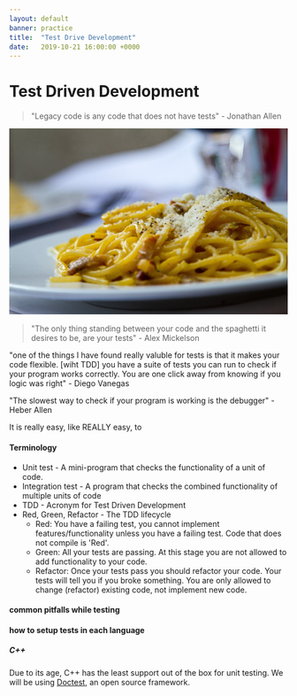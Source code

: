 ```yaml
---
layout: default
banner: practice
title:  "Test Drive Development"
date:   2019-10-21 16:00:00 +0000
---
```


# Test Driven Development

> "Legacy code is any code that does not have tests"
> \- Jonathan Allen

<img src="/assets/images/basil-blur-cheese-546945.jpg" alt="Picture of Spaghetti, by Maurijn Pach - pexels.com" />

> "The only thing standing between your code and the spaghetti it desires to be, are your tests"
> \- Alex Mickelson

"one of the things I have found really valuble for tests is that it makes your code flexible. [wiht TDD] you have a suite of tests you can run to check if your program works correctly. You are one click away from knowing if you logic was right"
\- Diego Vanegas

"The slowest way to check if your program is working is the debugger"
\- Heber Allen

It is really easy, like REALLY easy, to 


#### Terminology

* Unit test - A mini-program that checks the functionality of a unit of code.
* Integration test - A program that checks the combined functionality of multiple units of code
* TDD - Acronym for Test Driven Development
* Red, Green, Refactor - The TDD lifecycle
    * Red: You have a failing test, you cannot implement features/functionality unless you have a failing test. Code that does not compile is 'Red'.
    * Green: All your tests are passing. At this stage you are not allowed to add functionality to your code.
    * Refactor: Once your tests pass you should refactor your code. Your tests will tell you if you broke something. You are only allowed to change (refactor) existing code, not implement new code.



#### common pitfalls while testing


#### how to setup tests in each language

##### C++

Due to its age, C++ has the least support out of the box for unit testing. We will be using [Doctest](https://github.com/onqtam/doctest), an open source framework. 








